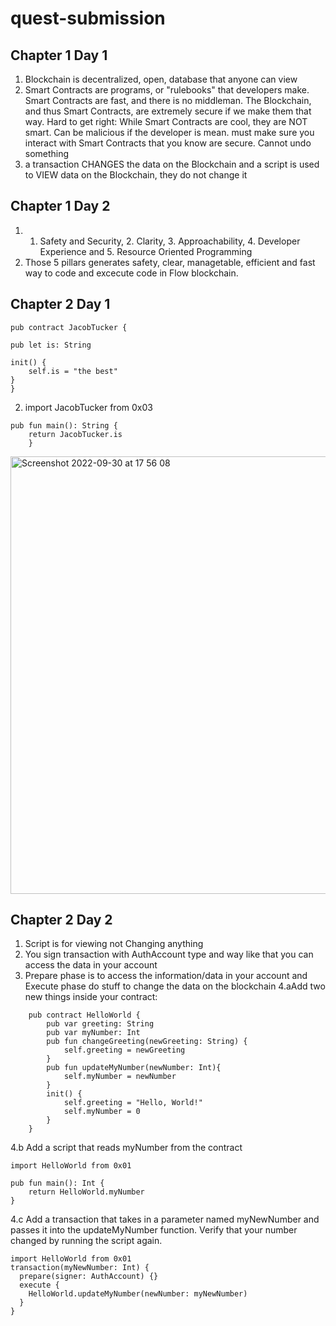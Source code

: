 # quest-submission

## Chapter 1 Day 1 
1. Blockchain is decentralized, open, database that anyone can view
2. Smart Contracts are programs, or "rulebooks" that developers make. Smart Contracts are fast, and there is no middleman. The Blockchain, and thus Smart Contracts, are extremely secure if we make them that way. Hard to get right: While Smart Contracts are cool, they are NOT smart. Can be malicious if the developer is mean. must make sure you interact with Smart Contracts that you know are secure. Cannot undo something
3. a transaction CHANGES the data on the Blockchain and a script is used to VIEW data on the Blockchain, they do not change it

## Chapter 1 Day 2
1. 1. Safety and Security, 2. Clarity, 3. Approachability, 4. Developer Experience and 5. Resource Oriented Programming
2. Those 5 pillars generates safety, clear, managetable, efficient and fast way to code and excecute code in Flow blockchain.

## Chapter 2 Day 1

``` cadence
pub contract JacobTucker {

pub let is: String

init() {
    self.is = "the best"
}
}
```
2. import JacobTucker from 0x03
```cadence
pub fun main(): String {
    return JacobTucker.is
    }
```
<img width="700" alt="Screenshot 2022-09-30 at 17 56 08" src="https://user-images.githubusercontent.com/114108357/193298113-0ccbd9a0-59db-4eb4-a239-62076f10fa7b.png">


## Chapter 2 Day 2
1. Script is for viewing not Changing anything
2. You sign transaction with AuthAccount type and way like that you can access the data in your account
3. Prepare phase is to access the information/data in your account and Execute phase do stuff to change the data on the blockchain
4.aAdd two new things inside your contract:
```cadence
    pub contract HelloWorld {
        pub var greeting: String
        pub var myNumber: Int
        pub fun changeGreeting(newGreeting: String) {
            self.greeting = newGreeting
        }
        pub fun updateMyNumber(newNumber: Int){
            self.myNumber = newNumber
        }
        init() {
            self.greeting = "Hello, World!"
            self.myNumber = 0
        }
    }
```

4.b Add a script that reads myNumber from the contract
```cadence
import HelloWorld from 0x01

pub fun main(): Int {
    return HelloWorld.myNumber
}
```
4.c Add a transaction that takes in a parameter named myNewNumber and passes it into the updateMyNumber function. Verify that your number changed by running the script again.
```cadence
import HelloWorld from 0x01
transaction(myNewNumber: Int) {
  prepare(signer: AuthAccount) {}
  execute {
    HelloWorld.updateMyNumber(newNumber: myNewNumber)
  }
}
```
